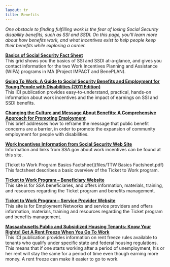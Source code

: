 ```yaml
---
layout: tr
title: Benefits
---
```

_One obstacle to finding fulfilling work is the fear of losing Social Security disability benefits, such as SSI and SSDI. On this page, you’ll learn more about how benefits work, and what incentives exist to help people keep their benefits while exploring a career._

[**Basics of Social Security Fact Sheet**](/files/Basics_of_Benefits_2014.doc)\
This grid shows you the basics of SSI and SSDI at-a-glance, and gives you contact information for the two Work Incentives Planning and Assistance (WIPA) programs in MA (Project IMPACT and BenePLAN).

[**Going To Work: A Guide to Social Security Benefits and Employment for Young People with Disabilities (2011 Edition)**](http://www.communityinclusion.org/article.php?article_id=211&type=topic&id=15)\
This ICI publication provides easy-to-understand, practical, hands-on information about work incentives and the impact of earnings on SSI and SSDI benefits.

[**Changing the Culture and Message About Benefits: A Comprehensive Approach for Promoting Employment**](http://www.tacene.org/sites/tacene.org/files/files/BenefitCultureFactSht.pdf)\
This brief addresses how to reframe the message that public benefit concerns are a barrier, in order to promote the expansion of community employment for people with disabilities.

[**Work Incentives Information from Social Security Web Site**](http://www.ssa.gov/disabilityresearch/workincentives.htm)\
Information and links from SSA.gov about work incentives can be found at this site.

\[Ticket to Work Program Basics Factsheet](files/TTW Basics Factsheet.pdf)
This factsheet describes a basic overview of the Ticket to Work program.

[**Ticket to Work Program – Beneficiary Website**](http://www.chooseworkttw.net/index.html)\
This site is for SSA beneficiaries, and offers information, materials, training, and resources regarding the Ticket program and benefits management.

[**Ticket to Work Program – Service Provider Website**](https://yourtickettowork.com/web/ttw/home)\
This site is for Employment Networks and service providers and offers information, materials, training and resources regarding the Ticket program and benefits management.

[**Massachusetts Public and Subsidized Housing Tenants: Know Your Rights! Get A Rent Freeze When You Go To Work**](http://www.communityinclusion.org/article.php?article_id=194&type=topic&id=15)\
This ICI publication provides information on rent freeze rules available to tenants who qualify under specific state and federal housing regulations. This means that if one starts working after a period of unemployment, his or her rent will stay the same for a period of time even though earning more money. A rent freeze can make it easier to go to work.

